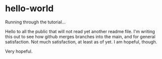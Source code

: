 # hello-world
Running through the tutorial...

Hello to all the public that will not read yet another readme file.  I'm writing this out to see how github merges branches into the main, and for general satisfaction.
Not much satisfaction, at least as of yet.  I am hopeful, though.

Very hopeful.
